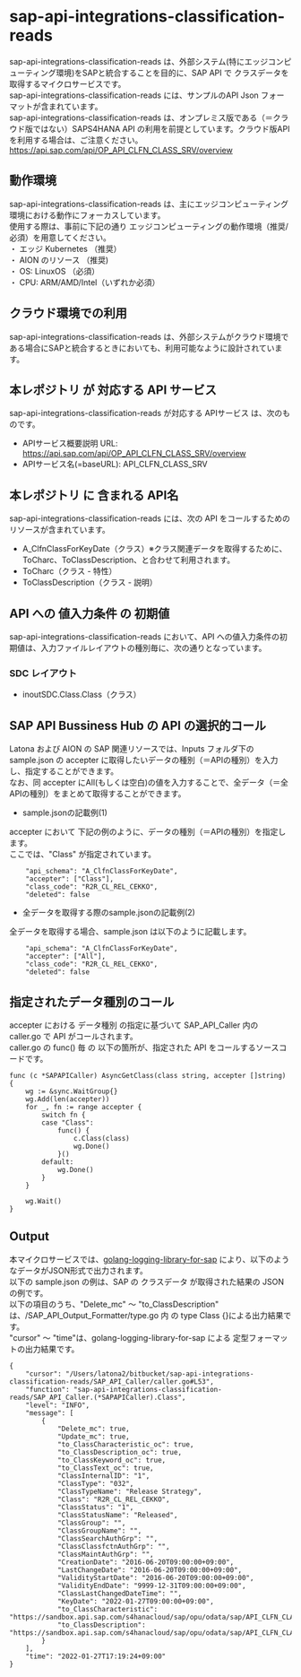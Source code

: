 # sap-api-integrations-classification-reads
sap-api-integrations-classification-reads は、外部システム(特にエッジコンピューティング環境)をSAPと統合することを目的に、SAP API で クラスデータを取得するマイクロサービスです。        
sap-api-integrations-classification-reads には、サンプルのAPI Json フォーマットが含まれています。       
sap-api-integrations-classification-reads は、オンプレミス版である（＝クラウド版ではない）SAPS4HANA API の利用を前提としています。クラウド版APIを利用する場合は、ご注意ください。       
https://api.sap.com/api/OP_API_CLFN_CLASS_SRV/overview   

## 動作環境  
sap-api-integrations-classification-reads は、主にエッジコンピューティング環境における動作にフォーカスしています。    
使用する際は、事前に下記の通り エッジコンピューティングの動作環境（推奨/必須）を用意してください。  
・ エッジ Kubernetes （推奨）    
・ AION のリソース （推奨)    
・ OS: LinuxOS （必須）    
・ CPU: ARM/AMD/Intel（いずれか必須）　　

## クラウド環境での利用
sap-api-integrations-classification-reads は、外部システムがクラウド環境である場合にSAPと統合するときにおいても、利用可能なように設計されています。    

## 本レポジトリ が 対応する API サービス
sap-api-integrations-classification-reads が対応する APIサービス は、次のものです。  

* APIサービス概要説明 URL: https://api.sap.com/api/OP_API_CLFN_CLASS_SRV/overview    
* APIサービス名(=baseURL): API_CLFN_CLASS_SRV

## 本レポジトリ に 含まれる API名
sap-api-integrations-classification-reads には、次の API をコールするためのリソースが含まれています。  

* A_ClfnClassForKeyDate（クラス）※クラス関連データを取得するために、ToCharc、ToClassDescription、と合わせて利用されます。
* ToCharc（クラス - 特性）
* ToClassDescription（クラス - 説明）

## API への 値入力条件 の 初期値
sap-api-integrations-classification-reads において、API への値入力条件の初期値は、入力ファイルレイアウトの種別毎に、次の通りとなっています。  

### SDC レイアウト

* inoutSDC.Class.Class（クラス）

## SAP API Bussiness Hub の API の選択的コール

Latona および AION の SAP 関連リソースでは、Inputs フォルダ下の sample.json の accepter に取得したいデータの種別（＝APIの種別）を入力し、指定することができます。  
なお、同 accepter にAll(もしくは空白)の値を入力することで、全データ（＝全APIの種別）をまとめて取得することができます。  

* sample.jsonの記載例(1)  

accepter において 下記の例のように、データの種別（＝APIの種別）を指定します。  
ここでは、"Class" が指定されています。

```
	"api_schema": "A_ClfnClassForKeyDate",
	"accepter": ["Class"],
	"class_code": "R2R_CL_REL_CEKKO",
	"deleted": false
```
  
* 全データを取得する際のsample.jsonの記載例(2)  

全データを取得する場合、sample.json は以下のように記載します。  

```
	"api_schema": "A_ClfnClassForKeyDate",
	"accepter": ["All"],
	"class_code": "R2R_CL_REL_CEKKO",
	"deleted": false
```

## 指定されたデータ種別のコール

accepter における データ種別 の指定に基づいて SAP_API_Caller 内の caller.go で API がコールされます。  
caller.go の func() 毎 の 以下の箇所が、指定された API をコールするソースコードです。  

```
func (c *SAPAPICaller) AsyncGetClass(class string, accepter []string) {
	wg := &sync.WaitGroup{}
	wg.Add(len(accepter))
	for _, fn := range accepter {
		switch fn {
		case "Class":
			func() {
				c.Class(class)
				wg.Done()
			}()
		default:
			wg.Done()
		}
	}

	wg.Wait()
}
```

## Output  
本マイクロサービスでは、[golang-logging-library-for-sap](https://github.com/latonaio/golang-logging-library-for-sap) により、以下のようなデータがJSON形式で出力されます。  
以下の sample.json の例は、SAP の クラスデータ が取得された結果の JSON の例です。  
以下の項目のうち、"Delete_mc" ～ "to_ClassDescription" は、/SAP_API_Output_Formatter/type.go 内 の type Class {}による出力結果です。  
"cursor" ～ "time"は、golang-logging-library-for-sap による 定型フォーマットの出力結果です。  

```
{
	"cursor": "/Users/latona2/bitbucket/sap-api-integrations-classification-reads/SAP_API_Caller/caller.go#L53",
	"function": "sap-api-integrations-classification-reads/SAP_API_Caller.(*SAPAPICaller).Class",
	"level": "INFO",
	"message": [
		{
			"Delete_mc": true,
			"Update_mc": true,
			"to_ClassCharacteristic_oc": true,
			"to_ClassDescription_oc": true,
			"to_ClassKeyword_oc": true,
			"to_ClassText_oc": true,
			"ClassInternalID": "1",
			"ClassType": "032",
			"ClassTypeName": "Release Strategy",
			"Class": "R2R_CL_REL_CEKKO",
			"ClassStatus": "1",
			"ClassStatusName": "Released",
			"ClassGroup": "",
			"ClassGroupName": "",
			"ClassSearchAuthGrp": "",
			"ClassClassfctnAuthGrp": "",
			"ClassMaintAuthGrp": "",
			"CreationDate": "2016-06-20T09:00:00+09:00",
			"LastChangeDate": "2016-06-20T09:00:00+09:00",
			"ValidityStartDate": "2016-06-20T09:00:00+09:00",
			"ValidityEndDate": "9999-12-31T09:00:00+09:00",
			"ClassLastChangedDateTime": "",
			"KeyDate": "2022-01-27T09:00:00+09:00",
			"to_ClassCharacteristic": "https://sandbox.api.sap.com/s4hanacloud/sap/opu/odata/sap/API_CLFN_CLASS_SRV/A_ClfnClassForKeyDate('1')/to_ClassCharacteristic",
			"to_ClassDescription": "https://sandbox.api.sap.com/s4hanacloud/sap/opu/odata/sap/API_CLFN_CLASS_SRV/A_ClfnClassForKeyDate('1')/to_ClassDescription"
		}
	],
	"time": "2022-01-27T17:19:24+09:00"
}
```
